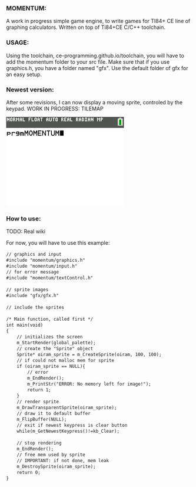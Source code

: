 ### MOMENTUM:
A work in progress simple game engine, to write games for TI84+ CE line of graphing calculators. Written on top of Ti84+CE C/C++ toolchain. 

### USAGE:
Using the toolchain, ce-programming.github.io/toolchain, you will have to add the momentum folder to your src file. Make sure that if you use graphics.h, you have a folder named "gfx". Use the default folder of
gfx for an easy setup. 

### Newest version:
After some revisions, I can now display a moving sprite, controled by the keypad. 
WORK IN PROGRESS: TILEMAP

![Screenshot](screenshot.png)

### How to use:
TODO: Real wiki

For now, you will have to use this example:

~~~
// graphics and input
#include "momentum/graphics.h"
#include "momentum/input.h"
// for error message
#include "momentum/textControl.h"

// sprite images
#include "gfx/gfx.h"

// include the sprites

/* Main function, called first */
int main(void)
{
    // initializes the screen
    m_StartRender(global_palette);
    // create the "Sprite" object
    Sprite* oiram_sprite = m_CreateSprite(oiram, 100, 100);
    // if could not malloc mem for sprite
    if (oiram_sprite == NULL){
        // error
        m_EndRender();
        m_PrintStr("ERROR: No memory left for image!");
        return 1;
    }
    // render sprite
    m_DrawTransparentSprite(oiram_sprite);
    // draw it to default buffer
    m_FlipBuffer(NULL);
    // exit if newest keypress is clear button
    while(m_GetNewestKeypress()!=kb_Clear);

    // stop rendering
    m_EndRender();
    // free mem used by sprite
    // IMPORTANT: if not done, mem leak
    m_DestroySprite(oiram_sprite);
    return 0;
}
~~~
